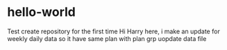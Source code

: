 # hello-world
Test create repository for the first time
Hi Harry here,
i make an update for weekly daily data so it have same plan with plan grp
uopdate data file
